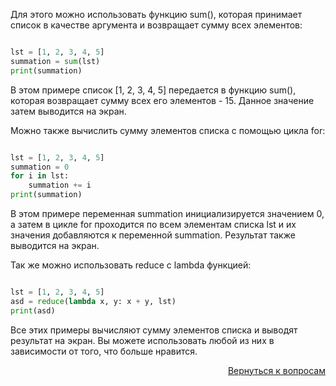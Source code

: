 Для этого можно использовать функцию sum(), которая принимает список в качестве аргумента и возвращает сумму
всех элементов:

```python

lst = [1, 2, 3, 4, 5]
summation = sum(lst)
print(summation)
```

В этом примере список [1, 2, 3, 4, 5] передается в функцию sum(), которая возвращает сумму всех его элементов - 15.
Данное значение затем выводится на экран.

Можно также вычислить сумму элементов списка с помощью цикла for:

```python

lst = [1, 2, 3, 4, 5]
summation = 0
for i in lst:
    summation += i
print(summation)
```

В этом примере переменная summation инициализируется значением 0, а затем в цикле for проходится по всем элементам
списка lst и их значения добавляются к переменной summation. Результат также выводится на экран.

Так же можно использовать reduce с lambda функцией:

```python

lst = [1, 2, 3, 4, 5]
asd = reduce(lambda x, y: x + y, lst)
print(asd)
```

Все этих примеры вычисляют сумму элементов списка и выводят результат на экран. Вы можете использовать любой из них в
зависимости от того, что больше нравится.

<div align="right">

[Вернуться к вопросам](../Вопросы.md)

</div>
